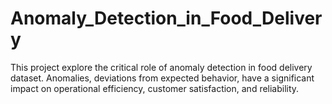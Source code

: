 # Anomaly_Detection_in_Food_Delivery
This project explore the critical role of anomaly detection in food delivery dataset. Anomalies, deviations from expected behavior, have a significant impact on operational efficiency, customer satisfaction, and reliability.
